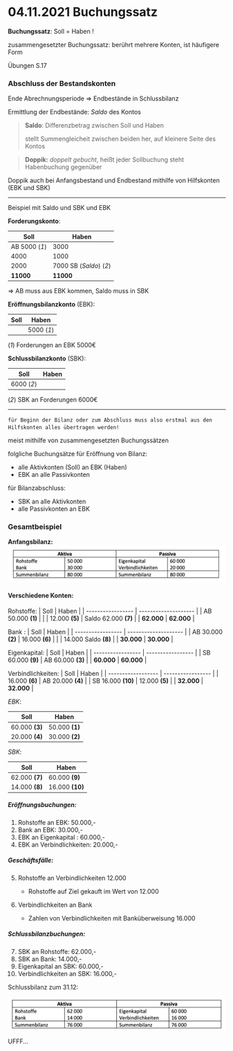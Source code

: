 # 04.11.2021 Buchungssatz



**Buchungssatz**: Soll = Haben ! 

zusammengesetzter Buchungssatz: berührt mehrere Konten, ist häufigere Form

Übungen S.17



### Abschluss der Bestandskonten

Ende Abrechnungsperiode => Endbestände in Schlussbilanz

Ermittlung der Endbestände: *Saldo* des Kontos

> **Saldo**: Differenzbetrag zwischen Soll und Haben
>
> stellt Summengleicheit zwischen beiden her, auf kleinere Seite des Kontos



> **Doppik:** *doppelt gebucht*, heißt jeder Sollbuchung steht Habenbuchung gegenüber

Doppik auch bei Anfangsbestand und Endbestand mithilfe von Hilfskonten (EBK und SBK)



---

Beispiel mit Saldo und SBK und EBK

**Forderungskonto**:

| Soll          | Haben                   |
| ------------- | ----------------------- |
| AB 5000 (*1*) | 3000                    |
| 4000          | 1000                    |
| 2000          | 7000 SB (*Saldo*) (*2*) |
| **11000**     | **11000**               |

=> AB muss aus EBK kommen, Saldo muss in SBK



**Eröffnungsbilanzkonto** (EBK):

| Soll | Haben      |
| ---- | ---------- |
|      | 5000 (*1*) |

(*1*) Forderungen an EBK 5000€



**Schlussbilanzkonto** (SBK):

| Soll       | Haben |
| ---------- | ----- |
| 6000 (*2*) |       |

(*2*) SBK an Forderungen 6000€

---

`für Beginn der Bilanz oder zum Abschluss muss also erstmal aus den Hilfskonten alles übertragen werden!`

meist mithilfe von zusammengesetzten Buchungssätzen

folgliche Buchungsätze für Eröffnung von Bilanz:

- alle Aktivkonten (Soll) an EBK (Haben)
- EBK an alle Passivkonten

für Bilanzabschluss:

- SBK an alle Aktivkonten 
- alle Passivkonten an EBK



### Gesamtbeispiel

**Anfangsbilanz:**![21-11-04-14-05](../images/21-11-04-14-05.jpg)

#### Verschiedene Konten:

Rohstoffe:
| Soll              | Haben                |
| ----------------- | -------------------- |
| AB 50.000 **(1)** |                      |
| 12.000 **(5)**    | Saldo 62.000 **(7)** |
| **62.000**        | **62.000**           |

Bank :
| Soll              | Haben                |
| ----------------- | -------------------- |
| AB 30.000 **(2)** | 16.000 **(6)**       |
|                   | 14.000 Saldo **(8)** |
| **30.000**        | **30.000**           |

Eigenkapital:
| Soll              | Haben             |
| ----------------- | ----------------- |
| SB 60.000 **(9)** | AB 60.000 **(3)** |
| **60.000**        | **60.000**        |

Verbindlichkeiten:
| Soll               | Haben             |
| ------------------ | ----------------- |
| 16.000 **(6)**     | AB 20.000 **(4)** |
| SB 16.000 **(10)** | 12.000 **(5)**    |
| **32.000**         | **32.000**        |



*EBK*:

| Soll           | Haben          |
| -------------- | -------------- |
| 60.000 **(3)** | 50.000 **(1)** |
| 20.000 **(4)** | 30.000 **(2)** |

*SBK*:

| Soll           | Haben           |
| -------------- | --------------- |
| 62.000 **(7)** | 60.000 **(9)**  |
| 14.000 **(8)** | 16.000 **(10)** |



##### Eröffnungsbuchungen:

1. Rohstoffe an EBK: 50.000,-
2. Bank an EBK: 30.000,-
3. EBK an Eigenkapital : 60.000,-
4. EBK an Verbindlichkeiten: 20.000,-

##### Geschäftsfälle:

5. Rohstoffe an Verbindlichkeiten 12.000

    - Rohstoffe auf Ziel gekauft im Wert von 12.000
6. Verbindlichkeiten an Bank
    - Zahlen von Verbindlichkeiten mit Banküberweisung 16.000

##### Schlussbilanzbuchungen:

7. SBK an Rohstoffe: 62.000,-
8. SBK an Bank: 14.000,-
9. Eigenkapital an SBK: 60.000,-
10. Verbindlichkeiten an SBK: 16.000,-



Schlussbilanz zum 31.12:

![21-11-04-14-25](../images/21-11-04-14-25.jpg)





UFFF... 

